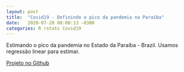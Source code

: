 ```yaml
---
layout: post
title:  "Covid19 - Definindo o pico da pandemia na Paraíba"
date:   2020-07-20 08:00:13 -0300
categories: R rstats Covid19
---
```


Estimando o pico da pandemia no Estado da Paraíba - Brazil.
Usamos regressão linear para estimar.

[Projeto no Github](https://github.com/dhelly/covid19/)
